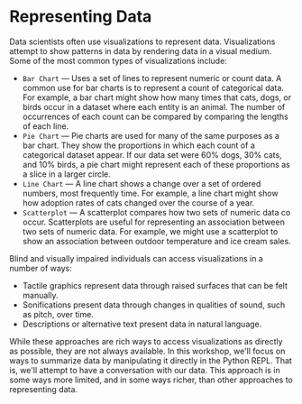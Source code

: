 
# Representing Data

Data scientists often use visualizations to represent data. Visualizations attempt to show patterns in data by rendering data in a visual medium. Some of the most common types of visualizations include:

- `Bar Chart` — Uses a set of lines to represent numeric or count data. A common use for bar charts is to represent a count of categorical data. For example, a bar chart might show how many times that cats, dogs, or birds occur in a dataset where each entity is an animal. The number of occurrences of each count can be compared by comparing the lengths of each line.
- `Pie Chart` — Pie charts are used for many of the same purposes as a bar chart. They show the proportions in which each count of a categorical dataset appear. If our data set were 60% dogs, 30% cats, and 10% birds, a pie chart might represent each of these proportions as a slice in a larger circle.
- `Line Chart` — A line chart shows a change over a set of ordered numbers, most frequently time. For example, a line chart might show how adoption rates of cats changed over the course of a year. 
- `Scatterplot` — A scatterplot compares how two sets of numeric data co occur. Scatterplots are useful for representing an association between two sets of numeric data. For example, we might use a scatterplot to show an association between outdoor temperature and ice cream sales.

Blind and visually impaired individuals can access visualizations in a number of ways:

- Tactile graphics represent data through raised surfaces that can be felt manually.
- Sonifications present data through changes in qualities of sound, such as pitch, over time.
- Descriptions or alternative text present data in natural language.

While these approaches are rich ways to access visualizations as directly as possible, they are not always available. In this workshop, we'll focus on ways to summarize data by manipulating it directly in the Python REPL. That is, we'll attempt to have a conversation with our data. This approach is in some ways more limited, and in some ways richer, than other approaches to representing data.


